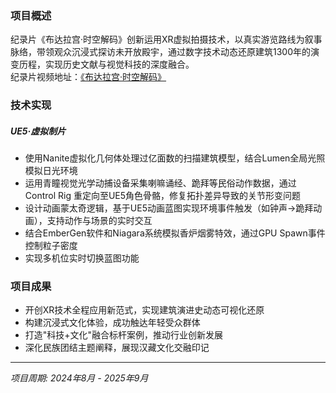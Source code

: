 ﻿---
date: '2024-08-25T09:53:42+02:00' # date in which the content is created - defaults to "today"
title: ''
draft: false # set to "true" if you want to hide the content 
description: '纪录片《布达拉宫·时空解码》'
video: "videos/bdlg.mp4"

params:
    image:
        src: "images/works/bdlg.png"
        scale: 0.5

projectTitle: "纪录片《布达拉宫·时空解码》"
duration: "2024.08-2025.09"
    

---


### 项目概述

纪录片《布达拉宫·时空解码》创新运用XR虚拟拍摄技术，以真实游览路线为叙事脉络，带领观众沉浸式探访未开放殿宇，通过数字技术动态还原建筑1300年的演变历程，实现历史文献与视觉科技的深度融合。<br>
纪录片视频地址：[《布达拉宫·时空解码》](https://www.miguvideo.com/p/detail/959184199?lastLocation=b1c29dcd91f94a0289bf6295140f43b2%23bfde657872134824ad46f6e67ce43bd5%23c1950db6b5ea42bca35a4d2d48494850)

### 技术实现

##### UE5·虚拟制片
- 使用Nanite虚拟化几何体处理过亿面数的扫描建筑模型，结合Lumen全局光照模拟日光环境
- 运用青瞳视觉光学动捕设备采集喇嘛诵经、跪拜等民俗动作数据，通过 Control Rig 重定向至UE5角色骨骼，修复拓扑差异导致的关节形变问题
- 设计动画蒙太奇逻辑，基于UE5动画蓝图实现环境事件触发（如钟声→跪拜动画），支持动作与场景的实时交互
- 结合EmberGen软件和Niagara系统模拟香炉烟雾特效，通过GPU Spawn事件控制粒子密度
- 实现多机位实时切换蓝图功能



### 项目成果
- 开创XR技术全程应用新范式，实现建筑演进史动态可视化还原
- 构建沉浸式文化体验，成功触达年轻受众群体
- 打造"科技+文化"融合标杆案例，推动行业创新发展
- 深化民族团结主题阐释，展现汉藏文化交融印记


---

*项目周期: 2024年8月 - 2025年9月*  